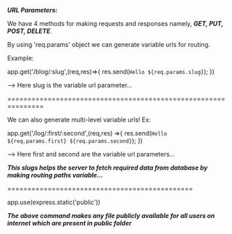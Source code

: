 ***URL Parameters:***

We have 4 methods for making requests and responses namely, ***GET, PUT, POST, DELETE***.

By using 'req.params' object we can generate variable urls for routing.

Example:

app.get('/blog/:slug',(req,res)=>{
    res.send(`Hello ${req.params.slug}`);
})

--> Here slug is the variable url parameter...

===============================================================

We can also generate multi-level variable urls!
Ex:

app.get('/log/:first/:second',(req,res) =>{
    res.send(`Hello ${req.params.first} ${req.params.second}`);
})

--> Here first and second are the variable url parameters...

***This slugs helps the server to fetch required data from database by making routing paths variable...***

==============================================

app.use(express.static('public'))

***The above command makes any file publicly available for all users on internet which are present in public folder***